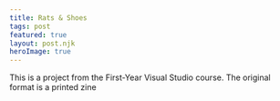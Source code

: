 ```yaml
---
title: Rats & Shoes
tags: post
featured: true
layout: post.njk
heroImage: true
---
```


This is a project from the First-Year Visual Studio course. The original format is a printed zine 
